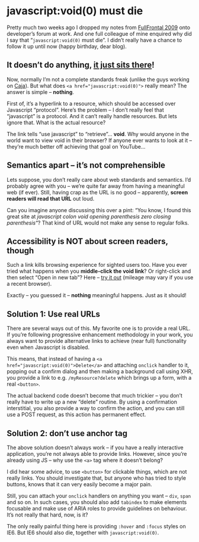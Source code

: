 # javascript:void(0) must die

<p>Pretty much two weeks ago I dropped my notes from <a href="http://2009.full-frontal.org/">FullFrontal 2009</a> onto developer’s forum at work. And one full colleague of mine enquired why did I say that “<code>javascript:void(0)</code> must die”. I didn’t really have a chance to follow it up until now (happy birthday, dear blog).<br>
<span id="more-8"></span></p>
<h2>It doesn’t do anything, <a title="Video: Electric Six - Broken Machine" href="http://www.youtube.com/watch?v=pjq3vQV6v-Y">it just sits there</a>!</h2>
<p>Now, normally I’m not a complete standards freak (unlike the guys working on <a href="http://code.google.com/p/google-caja/">Caja</a>). But what does <code>&lt;a href="javascript:void(0)"&gt;</code> really mean? The answer is simple – <strong>nothing</strong>.</p>
<p>First of, it’s a hyperlink to a resource, which should be accessed over Javascript “protocol”. Here’s the problem – I don’t really feel that “javascript” is a protocol. And it can’t really handle resources. But lets ignore that. What is the actual resource?</p>
<p>The link tells “use javascript” to “retrieve”… <strong>void</strong>. Why would anyone in the world want to view void in their browser? If anyone ever wants to look at it – they’re much better off achieving that goal on YouTube…</p>
<h2>Semantics apart – it’s not comprehensible</h2>
<p>Lets suppose, you don’t really care about web standards and semantics. I’d probably agree with you – we’re quite far away from having a meaningful web (if ever). Still, having crap as the URL is no good – apparently, <strong>screen readers will read that URL</strong> out loud.</p>
<p>Can you imagine anyone discussing this over a pint: “You know, I found this great site at <i>javascript colon void opening parenthesis zero closing parenthesis</i>“? That kind of URL would not make any sense to regular folks.</p>
<h2>Accessibility is NOT about screen readers, though</h2>
<p>Such a link kills browsing experience for sighted users too. Have you ever tried what happens when you <strong>middle-click the void link</strong>? Or right-click and then select “Open in new tab”? Here – <a href="javascript:void(0)" onclick="alert('Firefox and Opera open a background tab, Chrome and IE8 execute onclick JS upon middle click');">try it out</a> (mileage may vary if you use a recent browser).</p>
<p>Exactly – you guessed it – <strong>nothing</strong> meaningful happens. Just as it should!</p>
<h2>Solution 1: Use real URLs</h2>
<p>There are several ways out of this. My favorite one is to provide a real URL. If you’re following progressive enhancement methodology in your work, you always want to provide alternative links to achieve (near full) functionality even when Javascript is disabled.</p>
<p>This means, that instead of having a <code>&lt;a href="javascript:void(0)"&gt;Delete&lt;/a&gt;</code> and attaching <code>onclick</code> handler to it, popping out a confirm dialog and then making a background call using XHR, you provide a link to e.g. <code>/myResource?delete</code> which brings up a form, with a real <code>&lt;button&gt;</code>.</p>
<p>The actual backend code doesn’t become that much trickier – you don’t really have to write up a new “delete” routine. By using a confirmation interstitial, you also provide a way to confirm the action, and you can still use a POST request, as this action has permanent effect.</p>
<h2>Solution 2: don’t use anchor tag</h2>
<p>The above solution doesn’t always work – if you have a really interactive application, you’re not always able to provide links. However, since you’re already using JS – why use the <code>&lt;a&gt;</code> tag where it doesn’t belong?</p>
<p>I did hear some advice, to use <code>&lt;button&gt;</code> for clickable things, which are not really links. You should investigate that, but anyone who has tried to style buttons, knows that it can very easily become a major pain.</p>
<p>Still, you can attach your <code>onclick</code> handlers on anything you want – <code>div</code>, <code>span</code> and so on. In such cases, you should also add <code>tabindex</code> to make elements focusable and make use of ARIA roles to provide guidelines on behaviour. It’s not really that hard, now, is it?</p>
<p>The only really painful thing here is providing <code>:hover</code> and <code>:focus</code> styles on IE6. But IE6 should also die, together with <code>javascript:void(0)</code>.</p>